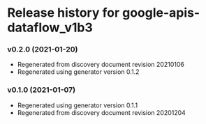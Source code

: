 # Release history for google-apis-dataflow_v1b3

### v0.2.0 (2021-01-20)

* Regenerated from discovery document revision 20210106
* Regenerated using generator version 0.1.2

### v0.1.0 (2021-01-07)

* Regenerated using generator version 0.1.1
* Regenerated from discovery document revision 20201204

